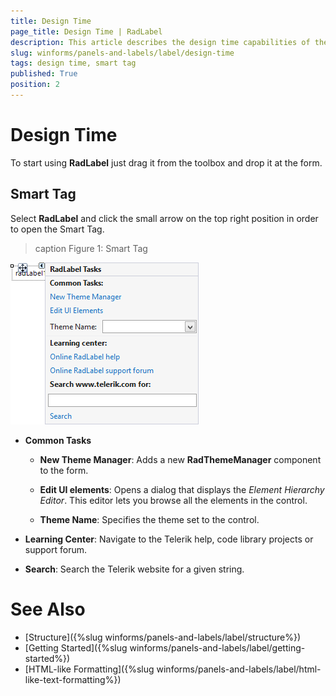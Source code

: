 ```yaml
---
title: Design Time
page_title: Design Time | RadLabel
description: This article describes the design time capabilities of the RadLabel control.
slug: winforms/panels-and-labels/label/design-time
tags: design time, smart tag
published: True
position: 2
---
```


# Design Time

To start using **RadLabel** just drag it from the toolbox and drop it at the form.

## Smart Tag

Select **RadLabel** and click the small arrow on the top right position in order to open the Smart Tag.

>caption Figure 1: Smart Tag
>
![panels-and-labels-label-design-time 001](images/panels-and-labels-label-design-time001.png)

* __Common Tasks__

	* __New Theme Manager__: Adds a new __RadThemeManager__ component to the form.

	* __Edit UI elements__: Opens a dialog that displays the *Element Hierarchy Editor*. This editor lets you browse all the elements in the control.
	
	* __Theme Name__: Specifies the theme set to the control.

* __Learning Center__: Navigate to the Telerik help, code library projects or support forum.

* __Search__: Search the Telerik website for a given string.

# See Also

* [Structure]({%slug winforms/panels-and-labels/label/structure%})
* [Getting Started]({%slug winforms/panels-and-labels/label/getting-started%})
* [HTML-like Formatting]({%slug winforms/panels-and-labels/label/html-like-text-formatting%})

